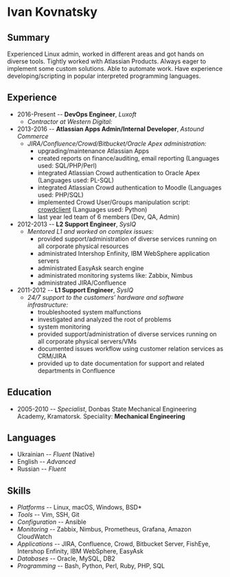 # Ivan Kovnatsky

## Summary
Experienced Linux admin, worked in different areas and got hands on diverse tools.
Tightly worked with Atlassian Products. Always eager to implement some custom solutions. 
Able to automate work. Have experience developing/scripting in popular interpreted
programming languages.

## Experience
* 2016-Present -- **DevOps Engineer**, _Luxoft_
  * _Contractor at Western Digital:_
* 2013-2016 -- **Atlassian Apps Admin/Internal Developer**, _Astound Commerce_
  * _JIRA/Confluence/Crowd/Bitbucket/Oracle Apex administration:_
    * upgrading/maintenance Atlassian Apps
    * created reports on finance/auditing, email reporting (Languages used: SQL/PHP/Perl)
    * integrated Atlassian Crowd authentication to Oracle Apex (Languages used: PL-SQL)
    * integrated Atlassian Crowd authentication to Moodle (Languages used: PHP/SQL)
    * implemented Crowd User/Groups manipulation script: [crowdclient](https://github.com/sevenfourk/crowdclient) (Languages used: Python)
    * last year led team of 6 members (Dev, QA, Admin)
* 2012-2013 -- **L2 Support Engineer**, _SysIQ_
  * _Mentored L1 and worked on complex issues:_
    * provided support/administration of diverse services running on all corporate physical resources
    * administrated Intershop Enfinity, IBM WebSphere application servers
    * administrated EasyAsk search engine
    * administrated monitoring systems like: Zabbix, Nimbus
    * administrated JIRA/Confluence
* 2011-2012 -- **L1 Support Engineer**, _SysIQ_
  * _24/7 support to the customers’ hardware and software infrastructure:_
    * troubleshooted system malfunctions
    * investigated and analyzed the root of problems
    * system monitoring
    * provided support/administration of diverse services running on all corporate physical servers/VMs
    * documented issues workflow using customer relation services as CRM/JIRA
    * provided up to date documentation for support and related departments in Confluence

## Education
* 2005-2010 -- _Specialist_, Donbas State Mechanical Engineering Academy, Kramatorsk. Speciality: **Mechanical Engineering**

## Languages
* Ukrainian -- _Fluent_ (Native)
* English   -- _Advanced_
* Russian   -- _Fluent_

## Skills
* _Platforms_       -- Linux, macOS, Windows, BSD*
* _Tools_           -- Vim, SSH, Git
* _Configuration_   -- Ansible
* _Monitoring_      -- Zabbix, Nimbus, Prometheus, Grafana, Amazon CloudWatch
* _Applications_    -- JIRA, Confluence, Crowd, Bitbucket Server, FishEye, Intershop Enfinity, IBM WebSphere, EasyAsk
* _Databases_       -- Oracle, MySQL, DB2
* _Programming_     -- Bash, Python, Perl, Ruby, PHP, SQL
